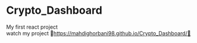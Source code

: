 # Crypto_Dashboard
My first react project <br/>
watch my project
👀https://mahdighorbani98.github.io/Crypto_Dashboard/👀
